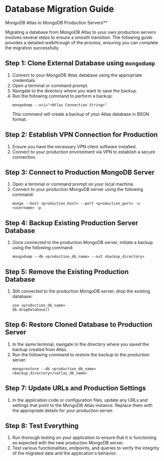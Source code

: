 # Database Migration Guide
MongoDB Atlas to MongoDB Production Servers**

Migrating a database from MongoDB Atlas to your own production servers involves several steps to ensure a smooth transition. The following guide provides a detailed walkthrough of the process, ensuring you can complete the migration successfully.

## **Step 1: Clone External Database using `mongodump`**

1. Connect to your MongoDB Atlas database using the appropriate credentials.
2. Open a terminal or command prompt.
3. Navigate to the directory where you want to save the backup.
4. Run the following command to perform a backup:
   ```
   mongodump --uri="<Atlas Connection String>"
   ```
   This command will create a backup of your Atlas database in BSON format.

## **Step 2: Establish VPN Connection for Production**

1. Ensure you have the necessary VPN client software installed.
2. Connect to your production environment via VPN to establish a secure connection.

## **Step 3: Connect to Production MongoDB Server**

1. Open a terminal or command prompt on your local machine.
2. Connect to your production MongoDB server using the following command:
   ```
   mongo --host <production_host> --port <production_port> -u <username> -p
   ```

## **Step 4: Backup Existing Production Server Database**

1. Once connected to the production MongoDB server, initiate a backup using the following command:
   ```
   mongodump --db <production_db_name> --out <backup_directory>
   ```

## **Step 5: Remove the Existing Production Database**

1. Still connected to the production MongoDB server, drop the existing database:
   ```
   use <production_db_name>
   db.dropDatabase()
   ```

## **Step 6: Restore Cloned Database to Production Server**

1. In the same terminal, navigate to the directory where you saved the backup created from Atlas.
2. Run the following command to restore the backup to the production server:
   ```
   mongorestore --db <production_db_name> <backup_directory>/<atlas_db_name>
   ```

## **Step 7: Update URLs and Production Settings**

1. In the application code or configuration files, update any URLs and settings that point to the MongoDB Atlas instance. Replace them with the appropriate details for your production server.

## **Step 8: Test Everything**

1. Run thorough testing on your application to ensure that it is functioning as expected with the new production MongoDB server.
2. Test various functionalities, endpoints, and queries to verify the integrity of the migrated data and the application's behavior.

